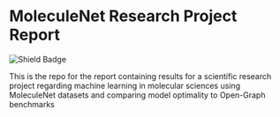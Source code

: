 # MoleculeNet Research Project Report


![Shield Badge](https://img.shields.io/github/actions/workflow/status/Jast38/ml-mol-sciences-report/latex-action.yml?label=Latex%20Build)

This is the repo for the report containing results for a scientific research project regarding machine learning in molecular sciences using
MoleculeNet datasets and comparing model optimality to Open-Graph benchmarks

